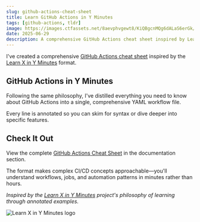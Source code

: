 ```yaml
---
slug: github-actions-cheat-sheet
title: Learn GitHub Actions in Y Minutes
tags: [github-actions, tldr]
image: https://images.ctfassets.net/8aevphvgewt8/KiQBgcnMQg6dALaS6erGk/f8d49c0cc5a461b903e52d08c3c3b8f6/actions-hero.webp
date: 2025-06-29
description: A comprehensive GitHub Actions cheat sheet inspired by Learn X in Y Minutes - everything you need to know in one commented YAML file.
---
```


I've created a comprehensive [GitHub Actions cheat sheet](/docs/guides/github/actions/Cheat%20Sheet) inspired by the [Learn X in Y Minutes](https://learnxinyminutes.com/) format.

<!--truncate-->

## GitHub Actions in Y Minutes

Following the same philosophy, I've distilled everything you need to know about GitHub Actions into a single, comprehensive YAML workflow file.

Every line is annotated so you can skim for syntax or dive deeper into specific features.

## Check It Out

View the complete [GitHub Actions Cheat Sheet](/docs/guides/github/actions/Cheat%20Sheet) in the documentation section.

The format makes complex CI/CD concepts approachable—you'll understand workflows, jobs, and automation patterns in minutes rather than hours.

*Inspired by the [Learn X in Y Minutes](https://learnxinyminutes.com/) project's philosophy of learning through annotated examples.*

![Learn X in Y Minutes logo](https://github.com/learnxiny.png)